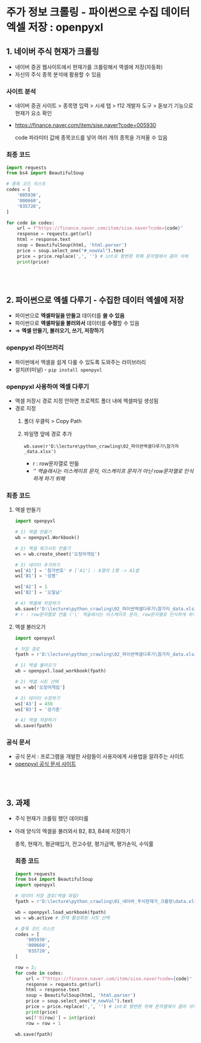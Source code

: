 # 주가 정보 크롤링 - 파이썬으로 수집 데이터 엑셀 저장 : openpyxl

## 1. 네이버 주식 현재가 크롤링

- 네이버 증권 웹사이트에서 현재가를 크롤링해서 엑셀에 저장(자동화)
- 자신의 주식 종목 분석에 활용할 수 있음

### 사이트 분석


- 네이버 증권 사이트 > 종목명 입력 > 시세 탭 > f12 개발자 도구 > 돋보기 기능으로 현재가 요소 확인

- https://finance.naver.com/item/sise.naver?code=005930

    code 파라미터 값에 종목코드를 넣어 여러 개의 종목을 가져올 수 있음

### 최종 코드


```python
import requests
from bs4 import BeautifulSoup

# 종목 코드 리스트
codes = [
    '005930',
    '000660',
    '035720',
]

for code in codes:
    url = f"https://finance.naver.com/item/sise.naver?code={code}" 
    response = requests.get(url)
    html = response.text
    soup = BeautifulSoup(html, 'html.parser')
    price = soup.select_one("#_nowVal").text
    price = price.replace(',', '') # int로 형변환 위해 문자열에서 콤마 삭제
    print(price)
```

<br><br>

## 2. 파이썬으로 엑셀 다루기 - 수집한 데이터 엑셀에 저장


- 파이썬으로 **엑셀파일을 만들고** 데이터를 **쓸 수 있음**
- 파이썬으로 **엑셀파일을 불러와서** 데이터를 **수정**할 수 있음
- ⇒ **엑셀 만들기, 불러오기, 쓰기, 저장하기**

### openpyxl 라이브러리


- 파이썬에서 엑셀을 쉽게 다룰 수 있도록 도와주는 라이브러리
- 설치(터미널) - `pip install openpyxl`

### openpyxl 사용하여 엑셀 다루기


- 엑셀 저장시 경로 지정 안하면 프로젝트 폴더 내에 엑셀파일 생성됨
- 경로 지정
    1. 폴더 우클릭 > Copy Path
        
    2. 파일명 앞에 경로 추가
        
        `wb.save(r'D:\lecture\python_crawling\02_파이썬엑셀다루기\참가자_data.xlsx')`
        
        - r : row문자열로 만듦
        - *'\' 역슬래시는 이스케이프 문자, 이스케이프 문자가 아닌 row문자열로 인식하게 하기 위해*
        
    

### 최종 코드


1. 엑셀 만들기
    
    ```python
    import openpyxl
    
    # 1) 엑셀 만들기
    wb = openpyxl.Workbook()
    
    # 2) 엑셀 워크시트 만들기
    ws = wb.create_sheet('오징어게임')
    
    # 3) 데이터 추가하기
    ws['A1'] = '참가번호' # ['A1'] : A열의 1행 -> A1셀
    ws['B1'] = '성명'
    
    ws['A2'] = 1
    ws['B2'] = '오일남'
    
    # 4) 엑셀에 저장하기
    wb.save(r'D:\lecture\python_crawling\02_파이썬엑셀다루기\참가자_data.xlsx') 
    # r : row문자열로 만듦 ('\' 역슬래시는 이스케이프 문자, row문자열로 인식하게 하기 위해서)
    ```
    
2. 엑셀 불러오기
    
    ```python
    import openpyxl
    
    # 저장 경로
    fpath = r'D:\lecture\python_crawling\02_파이썬엑셀다루기\참가자_data.xlsx'
    
    # 1) 엑셀 불러오기
    wb = openpyxl.load_workbook(fpath)
    
    # 2) 엑셀 시트 선택
    ws = wb['오징어게임']
    
    # 3) 데이터 수정하기
    ws['A3'] = 456
    ws['B3'] = '성기훈'
    
    # 4) 엑셀 저장하기
    wb.save(fpath)
    ```
    

### 공식 문서


- 공식 문서 : 프로그램을 개발한 사람들이 사용자에게 사용법을 알려주는 사이트
- [openpyxl 공식 문서 사이트](https://openpyxl.readthedocs.io/en/stable/tutorial.html)

<br><br>

## 3. 과제


- 주식 현재가 크롤링 했던 데이터를
- 아래 양식의 엑셀을 불러와서 B2, B3, B4에 저장하기
    
    종목, 현재가, 평균매입가, 잔고수량, 평가금액, 평가손익, 수익률
    
    

    ### 최종 코드


    ```python
    import requests
    from bs4 import BeautifulSoup
    import openpyxl

    # 데이터 저장 경로(엑셀 파일)
    fpath = r'D:\lecture\python_crawling\01_네이버_주식현재가_크롤링\data.xlsx'

    wb = openpyxl.load_workbook(fpath)
    ws = wb.active # 현재 활성화된 시트 선택

    # 종목 코드 리스트
    codes = [
        '005930',
        '000660',
        '035720',
    ]

    row = 2;
    for code in codes:
        url = f"https://finance.naver.com/item/sise.naver?code={code}" 
        response = requests.get(url)
        html = response.text
        soup = BeautifulSoup(html, 'html.parser')
        price = soup.select_one("#_nowVal").text
        price = price.replace(',', '') # int로 형변환 위해 문자열에서 콤마 삭제
        print(price)
        ws[f'B{row}'] = int(price)
        row = row + 1

    wb.save(fpath)
    ```